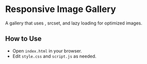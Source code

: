 # Responsive Image Gallery

A gallery that uses <picture>, srcset, and lazy loading for optimized images.

## How to Use
- Open `index.html` in your browser.
- Edit `style.css` and `script.js` as needed.
